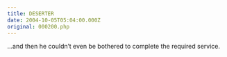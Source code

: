 ```yaml
---
title: DESERTER
date: 2004-10-05T05:04:00.000Z
original: 000200.php
---
```


…and then he couldn’t even be bothered to complete the required service.
